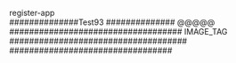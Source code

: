 register-app
<br>
##############Test93 ##############
@@@@@
###################################
IMAGE_TAG
####################################
#################################
